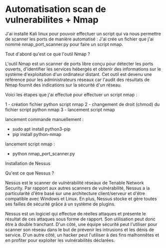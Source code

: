 # Automatisation scan de vulnerabilites + Nmap

J'ai installé Kali linux pour pouvoir effectuer un script qui va nous permettre de scanner les ports de manière automatisé : 
J'ai crée un fichier que j'ai nommé nmap_port_scanner.py pour faire un script nmap. 

Tout d'abord qu'est ce que l'outil Nmap ? 

L'outil Nmap est un scanner de ports libre conçu pour détecter les ports ouverts, d'identifier les services hébergés et obtenir des informations sur le système d'exploitation d'un ordinateur distant. 
Cet outil est devenu une référence pour les administrateurs réseaux car l'audit des résultats de Nmap fournit des indications sur la sécurité d'un réseau. 

Voici les étapes que j'ai effectué pour effectuer un script nmap :

1 - création fichier python script nmap
2 - changement de droit (chmod) du fichier script python nmap
3 - lancement script nmap 

lancement commande manuellement : 
- sudo apt install python3-pip
- pip install python-nmap

lancement script nmap :
- python nmap_port_scanner.py


Installation de Nessus 

Qu'est ce que Nessus ? 

Nessus est le scanner de vulnérabilité réseaux de Tenable Network Security. Par rapport aux autres scanners de vulnérabilité, Nessus a la particularité d'être basé sur une architecture client/serveur et d'être compatible avec Windows et Linux. En plus, Nessus stocke et gère toutes ses failles de sécurité grâce à un système de plugins.

Nessus est un logiciel qui effectue de réelles attaques et présente le résultat de ces attaques sous forme de rapport. Son utilisation peut donc être à double tranchant. D'un côté, une équipe sécurité peut l'utiliser pour scanner son réseau dans le but de prévenir les intrusions et les dénis de service. D'un autre côté, un hacker peut l'utiliser à des fins malhonnêtes et en profiter pour exploiter les vulnérabilités déclarées.
